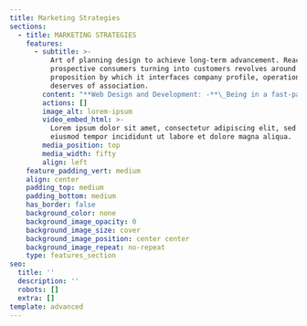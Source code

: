 ```yaml
---
title: Marketing Strategies
sections:
  - title: MARKETING STRATEGIES
    features:
      - subtitle: >-
          Art of planning design to achieve long-term advancement. Reaching
          prospective consumers turning into customers revolves around a company
          proposition by which it interfaces company profile, operations,
          deserves of association.
        content: "**Web Design and Development: -**\_Being in a fast-paced environment every business proposal being considered a web page as the first point of contact. The web page has to be designed and developed with much experience, sound knowledge. We at Trust Secure have an experienced, dedicated faculty where we can assist, suggest to have a better outlook of your web page. We do care like ours, which will be a value-added to your business perspective. We are more concerned with the speed of web pages. We trust each and every penny spent to be fulfilled your dream work.\n\n"
        actions: []
        image_alt: lorem-ipsum
        video_embed_html: >-
          Lorem ipsum dolor sit amet, consectetur adipiscing elit, sed do
          eiusmod tempor incididunt ut labore et dolore magna aliqua.
        media_position: top
        media_width: fifty
        align: left
    feature_padding_vert: medium
    align: center
    padding_top: medium
    padding_bottom: medium
    has_border: false
    background_color: none
    background_image_opacity: 0
    background_image_size: cover
    background_image_position: center center
    background_image_repeat: no-repeat
    type: features_section
seo:
  title: ''
  description: ''
  robots: []
  extra: []
template: advanced
---
```

